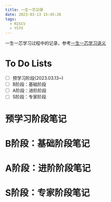 ```yaml
---
title: 一生一芯记录 
date: 2023-03-13 15:45:26
tags:
  - RISCV
  - YSYX
---
```



一生一芯学习过程中的记录，参考[一生一芯学习讲义](https://ysyx.oscc.cc/docs/)
<!--more-->

# To Do Lists
- [ ] 预学习阶段(2023.03.13~)
- [ ] B阶段：基础阶段
- [ ] A阶段：进阶阶段
- [ ] S阶段：专家阶段

# 预学习阶段笔记
# B阶段：基础阶段笔记
# A阶段：进阶阶段笔记
# S阶段：专家阶段笔记
